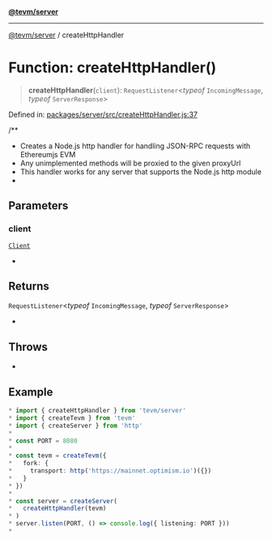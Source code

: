 [**@tevm/server**](../README.md)

***

[@tevm/server](../globals.md) / createHttpHandler

# Function: createHttpHandler()

> **createHttpHandler**(`client`): `RequestListener`\<*typeof* `IncomingMessage`, *typeof* `ServerResponse`\>

Defined in: [packages/server/src/createHttpHandler.js:37](https://github.com/evmts/tevm-monorepo/blob/main/packages/server/src/createHttpHandler.js#L37)

/**
* Creates a Node.js http handler for handling JSON-RPC requests with Ethereumjs EVM
* Any unimplemented methods will be proxied to the given proxyUrl
* This handler works for any server that supports the Node.js http module
*

## Parameters

### client

[`Client`](../type-aliases/Client.md)

*

## Returns

`RequestListener`\<*typeof* `IncomingMessage`, *typeof* `ServerResponse`\>

*

## Throws

*

## Example

```ts
* import { createHttpHandler } from 'tevm/server'
* import { createTevm } from 'tevm'
* import { createServer } from 'http'
*
* const PORT = 8080
*
* const tevm = createTevm({
*   fork: {
*     transport: http('https://mainnet.optimism.io')({})
*   }
* })
*
* const server = createServer(
*   createHttpHandler(tevm)
* )
* server.listen(PORT, () => console.log({ listening: PORT }))
*
```
